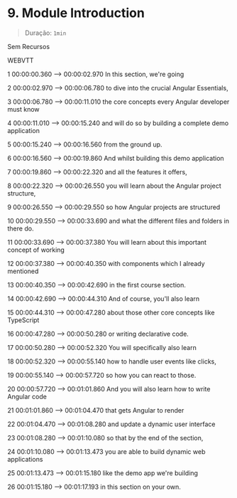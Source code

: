 # 9. Module Introduction

> Duração: `1min`

Sem Recursos

WEBVTT

1
00:00:00.360 --> 00:00:02.970
<v Maximilian>In this section, we're going</v>

2
00:00:02.970 --> 00:00:06.780
to dive into the crucial Angular Essentials,

3
00:00:06.780 --> 00:00:11.010
the core concepts every Angular developer must know

4
00:00:11.010 --> 00:00:15.240
and will do so by building a complete demo application

5
00:00:15.240 --> 00:00:16.560
from the ground up.

6
00:00:16.560 --> 00:00:19.860
And whilst building this demo application

7
00:00:19.860 --> 00:00:22.320
and all the features it offers,

8
00:00:22.320 --> 00:00:26.550
you will learn about the Angular project structure,

9
00:00:26.550 --> 00:00:29.550
so how Angular projects are structured

10
00:00:29.550 --> 00:00:33.690
and what the different files and folders in there do.

11
00:00:33.690 --> 00:00:37.380
You will learn about this important concept of working

12
00:00:37.380 --> 00:00:40.350
with components which I already mentioned

13
00:00:40.350 --> 00:00:42.690
in the first course section.

14
00:00:42.690 --> 00:00:44.310
And of course, you'll also learn

15
00:00:44.310 --> 00:00:47.280
about those other core concepts like TypeScript

16
00:00:47.280 --> 00:00:50.280
or writing declarative code.

17
00:00:50.280 --> 00:00:52.320
You will specifically also learn

18
00:00:52.320 --> 00:00:55.140
how to handle user events like clicks,

19
00:00:55.140 --> 00:00:57.720
so how you can react to those.

20
00:00:57.720 --> 00:01:01.860
And you will also learn how to write Angular code

21
00:01:01.860 --> 00:01:04.470
that gets Angular to render

22
00:01:04.470 --> 00:01:08.280
and update a dynamic user interface

23
00:01:08.280 --> 00:01:10.080
so that by the end of the section,

24
00:01:10.080 --> 00:01:13.473
you are able to build dynamic web applications

25
00:01:13.473 --> 00:01:15.180
like the demo app we're building

26
00:01:15.180 --> 00:01:17.193
in this section on your own.

